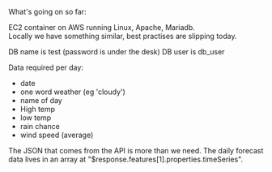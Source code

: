 What's going on so far:  

EC2 container on AWS running Linux, Apache, Mariadb.  
Locally we have something similar, best practises are slipping today.  

DB name is test (password is under the desk) 
DB user is db_user  

Data required per day:
- date  
- one word weather (eg 'cloudy')
- name of day  
- High temp  
- low temp  
- rain chance  
- wind speed (average)    

The JSON that comes from the API is more than we need.  The daily forecast data lives in an array at "$response.features[1].properties.timeSeries".  

